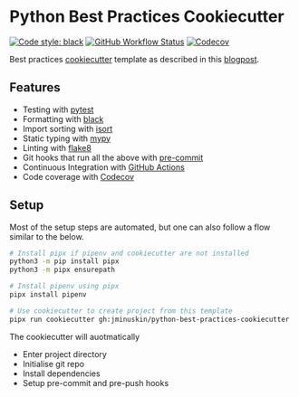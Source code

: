 # Python Best Practices Cookiecutter
[![Code style: black](https://img.shields.io/badge/code%20style-black-000000.svg)](https://github.com/psf/black)
[![GitHub Workflow Status](https://img.shields.io/github/workflow/status/Pre-Health/python-best-practices-cookiecutter/Test)](https://github.com/Pre-Health/python-best-practices-cookiecutter/actions/)
[![Codecov](https://img.shields.io/codecov/c/github/Pre-Health/python-best-practices-cookiecutter)](https://app.codecov.io/gh/Pre-Health/python-best-practices-cookiecutter/)

Best practices [cookiecutter](https://github.com/audreyr/cookiecutter) template as described in this [blogpost](https://sourcery.ai/blog/python-best-practices/).

## Features
- Testing with [pytest](https://docs.pytest.org/en/latest/)
- Formatting with [black](https://github.com/psf/black)
- Import sorting with [isort](https://github.com/timothycrosley/isort)
- Static typing with [mypy](http://mypy-lang.org/)
- Linting with [flake8](http://flake8.pycqa.org/en/latest/)
- Git hooks that run all the above with [pre-commit](https://pre-commit.com/)
- Continuous Integration with [GitHub Actions](https://github.com/features/actions)
- Code coverage with [Codecov](https://codecov.io)


## Setup
Most of the setup steps are automated, but one can also follow a flow similar to the below.

```sh
# Install pipx if pipenv and cookiecutter are not installed
python3 -m pip install pipx
python3 -m pipx ensurepath

# Install pipenv using pipx
pipx install pipenv

# Use cookiecutter to create project from this template
pipx run cookiecutter gh:jminuskin/python-best-practices-cookiecutter
```


The cookiecutter will auotmatically
- Enter project directory
- Initialise git repo
- Install dependencies
- Setup pre-commit and pre-push hooks
